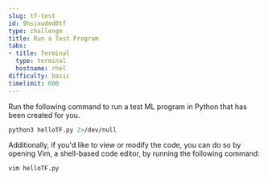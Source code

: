 ```yaml
---
slug: tf-test
id: 9hsixudmd0tf
type: challenge
title: Run a Test Program
tabs:
- title: Terminal
  type: terminal
  hostname: rhel
difficulty: basic
timelimit: 600
---
```

Run the following command to run a test ML program in Python that has been created for you.
```bash
python3 helloTF.py 2>/dev/null
```

Additionally, if you'd like to view or modify the code, you can do so by opening Vim, a shell-based code editor, by running the following command:
```bash
vim helloTF.py
```
